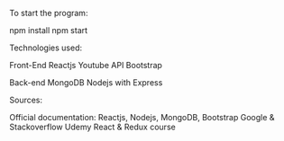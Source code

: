 To start the program:

npm install
npm start


Technologies used:

Front-End
Reactjs
Youtube API
Bootstrap

Back-end
MongoDB
Nodejs with Express

Sources:

Official documentation: Reactjs, Nodejs, MongoDB, Bootstrap
Google & Stackoverflow
Udemy React & Redux course
